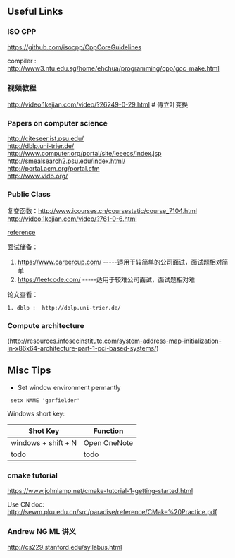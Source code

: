 ## Useful Links 
### ISO CPP 
<https://github.com/isocpp/CppCoreGuidelines>

compiler : <http://www3.ntu.edu.sg/home/ehchua/programming/cpp/gcc_make.html>

### 视频教程
http://video.1kejian.com/video/?26249-0-29.html  # 傅立叶变换

### Papers on computer science 
http://citeseer.ist.psu.edu/ <br>
http://dblp.uni-trier.de/  <br>
http://www.computer.org/portal/site/ieeecs/index.jsp  <br>
http://smealsearch2.psu.edu/index.html/  <br>
http://portal.acm.org/portal.cfm  <br>
http://www.vldb.org/   <br>

### Public Class
复变函数：http://www.icourses.cn/coursestatic/course_7104.html
http://video.1kejian.com/video/?761-0-6.html

[reference](http://www.blogjava.net/liyong/archive/2010/01/07/84371.html)

面试储备：

   1. https://www.careercup.com/   -----适用于较简单的公司面试，面试题相对简单
   2.  https://leetcode.com/    -----适用于较难公司面试，面试题相对难

论文查看：

    1. dblp :  http://dblp.uni-trier.de/


### Compute architecture
(http://resources.infosecinstitute.com/system-address-map-initialization-in-x86x64-architecture-part-1-pci-based-systems/)



## Misc Tips

* Set window environment permantly 
 ```
  setx NAME 'garfielder'
 ```

Windows short key:

| Shot Key  | Function |
| --------- | -------- |
| windows + shift + N  | Open OneNote |
| todo  | todo |


### cmake tutorial 
https://www.johnlamp.net/cmake-tutorial-1-getting-started.html

Use CN doc: http://sewm.pku.edu.cn/src/paradise/reference/CMake%20Practice.pdf

### Andrew NG  ML 讲义
http://cs229.stanford.edu/syllabus.html

